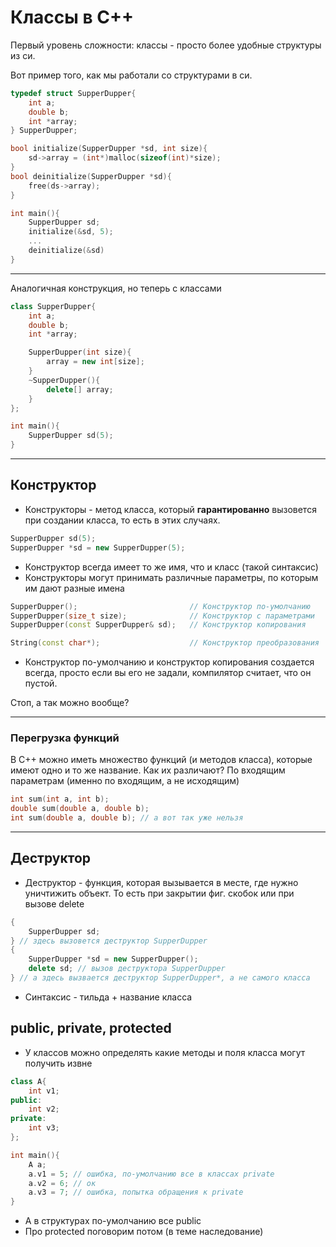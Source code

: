 # Классы в C++

Первый уровень сложности: классы - просто более удобные структуры из си.

Вот пример того, как мы работали со структурами в си.

```C
typedef struct SupperDupper{
    int a;
    double b;
    int *array;
} SupperDupper;

bool initialize(SupperDupper *sd, int size){
    sd->array = (int*)malloc(sizeof(int)*size);
}
bool deinitialize(SupperDupper *sd){
    free(ds->array);
}

int main(){
    SupperDupper sd;
    initialize(&sd, 5);
    ...
    deinitialize(&sd)
}
```

---

Аналогичная конструкция, но теперь с классами

```C++
class SupperDupper{
    int a;
    double b;
    int *array;

    SupperDupper(int size){
        array = new int[size];
    }
    ~SupperDupper(){
        delete[] array;
    }
};

int main(){
    SupperDupper sd(5);
}
```

---

## Конструктор

* Конструкторы - метод класса, который **гарантированно** вызовется при создании класса, то есть в этих случаях.
```c++
SupperDupper sd(5);
SupperDupper *sd = new SupperDupper(5);
```
* Конструктор всегда имеет то же имя, что и класс (такой синтаксис)
* Конструкторы могут принимать различные параметры, по которым им дают разные имена

```c++
SupperDupper();                         // Конструктор по-умолчанию
SupperDupper(size_t size);              // Конструктор с параметрами
SupperDupper(const SupperDupper& sd);   // Конструктор копирования

String(const char*);                    // Конструктор преобразования
```

* Конструктор по-умолчанию и конструктор копирования создается всегда, просто если вы его не задали, компилятор считает, что он пустой. 

Стоп, а так можно вообще?

---

### Перегрузка функций

В С++ можно иметь множество функций (и методов класса), которые имеют одно и то же название. Как их различают? По входящим параметрам (именно по входящим, а не исходящим)
```C++
int sum(int a, int b);
double sum(double a, double b);
int sum(double a, double b); // а вот так уже нельзя
```

--- 

## Деструктор

* Деструктор - функция, которая вызывается в месте, где нужно уничтижить объект. То есть при закрытии фиг. скобок или при вызове delete
```C++
{
    SupperDupper sd;
} // здесь вызовется деструктор SupperDupper
{
    SupperDupper *sd = new SupperDupper();
    delete sd; // вызов деструктора SupperDupper
} // а здесь вызвается деструктор SupperDupper*, а не самого класса
```

* Синтаксис - тильда + название класса

## public, private, protected

* У классов можно определять какие методы и поля класса могут получить извне
```c++
class A{
    int v1;
public:
    int v2;
private:
    int v3;
};

int main(){
    A a;
    a.v1 = 5; // ошибка, по-умолчанию все в классах private
    a.v2 = 6; // ок
    a.v3 = 7; // ошибка, попытка обращения к private
}
```
* А в структурах по-умолчанию все public
* Про protected поговорим потом (в теме  наследование)
